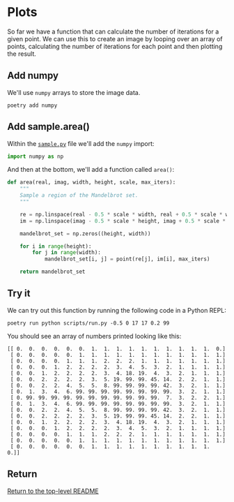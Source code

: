 # Plots

So far we have a function that can calculate the number of iterations for a given point.
We can use this to create an image by looping over an array of points, calculating the number of iterations for each point and then plotting the result.

## Add numpy

We'll use `numpy` arrays to store the image data.

```shell
poetry add numpy
```

## Add sample.area()

Within the [`sample.py`](./mandy/sample.py) file we'll add the `numpy` import:

```python
import numpy as np
```

And then at the bottom, we'll add a function called `area()`:

```python
def area(real, imag, width, height, scale, max_iters):
    """
    Sample a region of the Mandelbrot set.
    """

    re = np.linspace(real - 0.5 * scale * width, real + 0.5 * scale * width, width)
    im = np.linspace(imag - 0.5 * scale * height, imag + 0.5 * scale * height, height)

    mandelbrot_set = np.zeros((height, width))

    for i in range(height):
        for j in range(width):
            mandelbrot_set[i, j] = point(re[j], im[i], max_iters)

    return mandelbrot_set
```

## Try it

We can try out this function by running the following code in a Python REPL:

```shell
poetry run python scripts/run.py -0.5 0 17 17 0.2 99
```

You should see an array of numbers printed looking like this:

```
[[ 0.  0.  0.  0.  0.  0.  1.  1.  1.  1.  1.  1.  1.  1.  1.  1.  0.]
 [ 0.  0.  0.  0.  0.  1.  1.  1.  1.  1.  1.  1.  1.  1.  1.  1.  1.]
 [ 0.  0.  0.  0.  1.  1.  1.  2.  2.  2.  1.  1.  1.  1.  1.  1.  1.]
 [ 0.  0.  0.  1.  2.  2.  2.  2.  3.  4.  5.  3.  2.  1.  1.  1.  1.]
 [ 0.  0.  1.  2.  2.  2.  2.  3.  4. 18. 19.  4.  3.  2.  1.  1.  1.]
 [ 0.  0.  2.  2.  2.  2.  3.  5. 19. 99. 99. 45. 14.  2.  2.  1.  1.]
 [ 0.  0.  2.  2.  4.  5.  5.  8. 99. 99. 99. 99. 42.  3.  2.  1.  1.]
 [ 0.  1.  3.  4.  6. 99. 99. 99. 99. 99. 99. 99. 99.  3.  2.  1.  1.]
 [ 0. 99. 99. 99. 99. 99. 99. 99. 99. 99. 99. 99.  7.  3.  2.  2.  1.]
 [ 0.  1.  3.  4.  6. 99. 99. 99. 99. 99. 99. 99. 99.  3.  2.  1.  1.]
 [ 0.  0.  2.  2.  4.  5.  5.  8. 99. 99. 99. 99. 42.  3.  2.  1.  1.]
 [ 0.  0.  2.  2.  2.  2.  3.  5. 19. 99. 99. 45. 14.  2.  2.  1.  1.]
 [ 0.  0.  1.  2.  2.  2.  2.  3.  4. 18. 19.  4.  3.  2.  1.  1.  1.]
 [ 0.  0.  0.  1.  2.  2.  2.  2.  3.  4.  5.  3.  2.  1.  1.  1.  1.]
 [ 0.  0.  0.  0.  1.  1.  1.  2.  2.  2.  1.  1.  1.  1.  1.  1.  1.]
 [ 0.  0.  0.  0.  0.  1.  1.  1.  1.  1.  1.  1.  1.  1.  1.  1.  1.]
 [ 0.  0.  0.  0.  0.  0.  1.  1.  1.  1.  1.  1.  1.  1.  1.  1.  0.]]
```

## Return

[Return to the top-level README](./../../README.md)
